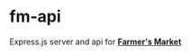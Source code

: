# fm-api

Express.js server and api for [**Farmer's Market**](https://tinyurl.com/farmersmarket-app)
